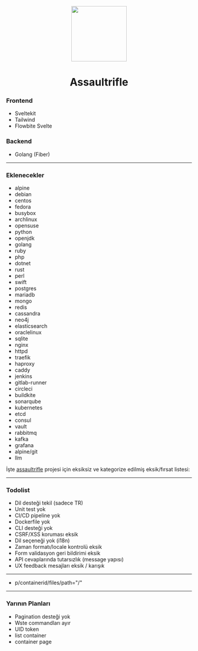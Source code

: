 <div align="center">
<img src="https://github.com/user-attachments/assets/fc4edece-de30-41fa-8a7c-2cd47b68ea64" width="150" />
</div>

<h1 style="text-align:center;">Assaultrifle</h1>



### Frontend
- Sveltekit
- Tailwind
- Flowbite Svelte

### Backend
- Golang (Fiber)

---

### Eklenecekler
- alpine
- debian
- centos
- fedora
- busybox
- archlinux
- opensuse
- python
- openjdk
- golang
- ruby
- php
- dotnet
- rust
- perl
- swift
- postgres
- mariadb
- mongo
- redis
- cassandra
- neo4j
- elasticsearch
- oraclelinux
- sqlite
- nginx
- httpd
- traefik
- haproxy
- caddy
- jenkins
- gitlab-runner
- circleci
- buildkite
- sonarqube
- kubernetes
- etcd
- consul
- vault
- rabbitmq
- kafka
- grafana
- alpine/git
- llm


İşte [assaultrifle](https://github.com/ewriq/assaultrifle) projesi için eksiksiz ve kategorize edilmiş eksik/fırsat listesi:

---
 ### Todolist
* Dil desteği tekil (sadece TR)
* Unit test yok
* CI/CD pipeline yok
* Dockerfile yok
* CLI desteği yok
* CSRF/XSS koruması eksik
* Dil seçeneği yok (i18n)
* Zaman formatı/locale kontrolü eksik
* Form validasyon geri bildirimi eksik
* API cevaplarında tutarsızlık (message yapısı)
* UX feedback mesajları eksik / karışık

---

+ p/containerid/files/path="/"

---

### Yarının Planları
* Pagination desteği yok 
* Wste commandları ayır 
* UID token 
* list container 
* container page
